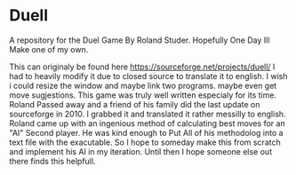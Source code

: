 # Duell
A repository for the Duel Game By Roland Studer. Hopefully One Day Ill Make one of my own.

This can originaly be found here https://sourceforge.net/projects/duell/ 
I had to heavily modify it due to closed source to translate it to english. I wish i could resize the window and maybe link two programs. maybe even get move sugjestions. This game was truly well written especialy for its time. Roland Passed away and a friend of his family did the last update on sourceforge in 2010. I grabbed it and translated it rather messilly to english. Roland came up with an ingenious method of calculating best moves for an "AI" Second player. He was kind enough to Put All of his methodolog into a text file with the exacutable. So I hope to someday make this from scratch and implement his AI in my iteration. Until then I hope someone else out there finds this helpfull.
